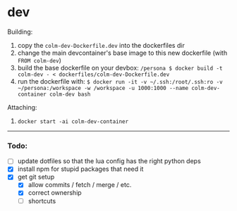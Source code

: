 # dev

Building:
1. copy the `colm-dev-Dockerfile.dev` into the dockerfiles dir
1. change the main devcontainer's base image to this new dockerfile (with `FROM colm-dev`)
1. build the base dockerfile on your devbox: `/persona $ docker build -t colm-dev - < dockerfiles/colm-dev-Dockerfile.dev`
1. run the dockerfile with: `$ docker run -it -v ~/.ssh:/root/.ssh:ro -v ~/persona:/workspace -w /workspace -u 1000:1000 --name colm-dev-container colm-dev bash`

Attaching:
1. `docker start -ai colm-dev-container`

---
### Todo:
- [ ] update dotfiles so that the lua config has the right python deps
- [x] install npm for stupid packages that need it
- [x] get git setup
	- [x] allow commits / fetch / merge / etc.
	- [x] correct ownership
	- [ ] shortcuts
